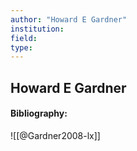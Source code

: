 ```yaml
---
author: "Howard E Gardner"
institution:
field:
type:
---
```


## Howard E Gardner
#### Bibliography:

![[@Gardner2008-lx]]